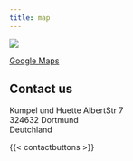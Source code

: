 ```yaml
---
title: map
---
```


![](/uploads/map.png)

[Google Maps](https://maps.app.goo.gl/CiyqYUCFyuSghRd2A)

## Contact us

Kumpel und Huette
AlbertStr 7  
324632 Dortmund  
Deutchland

{{< contactbuttons >}}